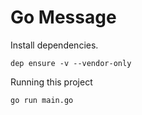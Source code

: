 # Go Message

Install dependencies.

`dep ensure -v --vendor-only`

Running this project

`go run main.go`